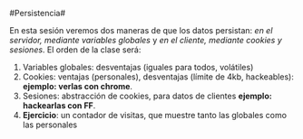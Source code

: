 #Persistencia#

En esta sesión veremos dos maneras de que los datos persistan: *en el servidor, mediante variables globales*  y *en el cliente, mediante cookies y sesiones*. El orden de la clase será:

1. Variables globales: desventajas (iguales para todos, volátiles)
2. Cookies: ventajas (personales), desventajas (límite de 4kb, hackeables): **ejemplo: verlas con chrome**.
3. Sesiones: abstracción de cookies, para datos de clientes **ejemplo: hackearlas con FF**.
4. **Ejercicio**: un contador de visitas, que muestre tanto las globales como las personales

